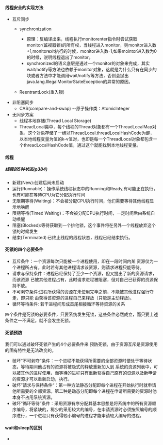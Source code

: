 #### 线程安全的实现方法

* 互斥同步
  * synchronization 
    * 原理：反编译出来，线程执行monitorenter指令时尝试获取monitor(监视器锁)的所有权，当线程进入monitor，则monitor进入数+1,monitorexit执行的时候，monitor进入数-1,如果mointor进入数为0的时候，说明线程退出了monitor。
    * synchronized的语义底层是通过一个monitor的对象来完成，其实wait/notify等方法也依赖于monitor对象，这就是为什么只有在同步的块或者方法中才能调用wait/notify等方法，否则会抛出java.lang.IllegalMonitorStateException的异常的原因。


  * ReentrantLock(重入锁)
* 非阻塞同步
  * CAS(compare-and-swap) --原子操作类：AtomicInteger
* 无同步方案
  * 线程本地存储(Thread Local Storage)
  * ThreadLocal类中，每个线程的Thread对象都有一个ThreadLocalMap对象，这个对象存储了一组以ThreadLocal.threadLocalHashCode为键，以本地线程变量为值的k-v值对，也即是每一个ThreadLocal对象都包含一个threadLocalHashCode值，通过这个就能找到本地线程变量。

#### 线程
##### 线程的5种状态(p384)
* 新建(New):创建后尚未启动
* 运行(Runnable)：操作系统线程状态中的Running和Ready,有可能正在执行，也有可能在等待CPU为它分配执行时间
* 无限期等待(Waiting)：不会被分配CPU执行时间，他们需要等待其他线程显示地唤醒
* 限期等待(Timed Waiting)：不会被分配CPU执行时间，一定时间后由系统自动唤醒
* 阻塞(Blocked):等待获取到一个排他锁，这个事件将在另外一个线程放弃这个锁的时候发生
* 结束(Terminated):已终止线程的线程状态，线程已经结束执行。



#### 死锁的四个必要条件
* 互斥条件：一个资源每次只能被一个进程使用，即在一段时间内某 资源仅为一个进程所占有。此时若有其他进程请求该资源，则请求进程只能等待。
* 请求与保持条件：进程已经保持了至少一个资源，但又提出了新的资源请求，而该资源 已被其他进程占有，此时请求进程被阻塞，但对自己已获得的资源保持不放。
* 不可剥夺条件:进程所获得的资源在未使用完毕之前，不能被其他进程强行夺走，即只能 由获得该资源的进程自己来释放（只能是主动释放)。
* 循环等待条件: 若干进程间形成首尾相接循环等待资源的关系

四个条件是死锁的必要条件，只要系统发生死锁，这些条件必然成立，而只要上述条件之一不满足，就不会发生死锁。

#### 死锁预防
我们可以通过破坏死锁产生的4个必要条件来 预防死锁，由于资源互斥是资源使用的固有特性是无法改变的。
* 破坏“不可剥夺”条件：一个进程不能获得所需要的全部资源时便处于等待状态，等待期间他占有的资源将被隐式的释放重新加入到 系统的资源列表中，可以被其他的进程使用，而等待的进程只有重新获得自己原有的资源以及新申请的资源才可以重新启动，执行。
* 破坏”请求与保持条件“：第一种方法静态分配即每个进程在开始执行时就申请他所需要的全部资源。第二种是动态分配即每个进程在申请所需要的资源时他本身不占用系统资源。
* 破坏“循环等待”条件：采用资源有序分配其基本思想是将系统中的所有资源顺序编号，将紧缺的，稀少的采用较大的编号，在申请资源时必须按照编号的顺序进行，一个进程只有获得较小编号的进程才能申请较大编号的进程。

#### wait和sleep的区别
* 